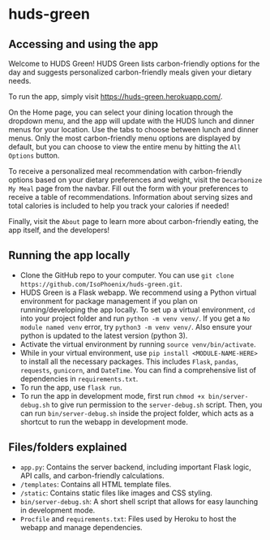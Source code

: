# huds-green

## Accessing and using the app

Welcome to HUDS Green! HUDS Green lists carbon-friendly options for the day and suggests personalized carbon-friendly meals given your dietary needs.

To run the app, simply visit https://huds-green.herokuapp.com/.

On the Home page, you can select your dining location through the dropdown menu, and the app will update with the HUDS lunch and dinner menus for your location. Use the tabs to choose between lunch and dinner menus. Only the most carbon-friendly menu options are displayed by default, but you can choose to view the entire menu by hitting the `All Options` button.

To receive a personalized meal recommendation with carbon-friendly options based on your dietary preferences and weight, visit the `Decarbonize My Meal` page from the navbar. Fill out the form with your preferences to receive a table of recommendations. Information about serving sizes and total calories is included to help you track your calories if needed!

Finally, visit the `About` page to learn more about carbon-friendly eating, the app itself, and the developers!

## Running the app locally

- Clone the GitHub repo to your computer. You can use `git clone https://github.com/IsoPhoenix/huds-green.git`.
- HUDS Green is a Flask webapp. We recommend using a Python virtual environment for package management if you plan on running/developing the app locally. To set up a virtual environment, `cd` into your project folder and run `python -m venv venv/`. If you get a `No module named venv` error, try `python3 -m venv venv/`. Also ensure your python is updated to the latest version (python 3).
- Activate the virtual environment by running `source venv/bin/activate`.
- While in your virtual environment, use `pip install <MODULE-NAME-HERE>` to install all the necessary packages. This includes `Flask`, `pandas`, `requests`, `gunicorn`, and `DateTime`. You can find a comprehensive list of dependencies in `requirements.txt`.
- To run the app, use `flask run`.
- To run the app in development mode, first run `chmod +x bin/server-debug.sh` to give run permission to the `server-debug.sh` script. Then, you can run `bin/server-debug.sh` inside the project folder, which acts as a shortcut to run the webapp in development mode.

## Files/folders explained

- `app.py`: Contains the server backend, including important Flask logic, API calls, and carbon-friendly calculations.
- `/templates`: Contains all HTML template files.
- `/static`: Contains static files like images and CSS styling.
- `bin/server-debug.sh`: A short shell script that allows for easy launching in development mode.
- `Procfile` and `requirements.txt`: Files used by Heroku to host the webapp and manage dependencies.
